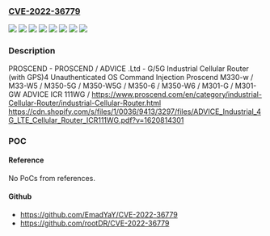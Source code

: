 ### [CVE-2022-36779](https://cve.mitre.org/cgi-bin/cvename.cgi?name=CVE-2022-36779)
![](https://img.shields.io/static/v1?label=Product&message=ADVICE%20ICR%20111WG%20&color=blue)
![](https://img.shields.io/static/v1?label=Product&message=PROSCEND%20M301-G%20%2F%20M301-GW&color=blue)
![](https://img.shields.io/static/v1?label=Product&message=PROSCEND%20M330-w%20%2F%20M330-W5&color=blue)
![](https://img.shields.io/static/v1?label=Product&message=PROSCEND%20M350-5G%20%2F%20M350-W5G%20%2F%20M350-6%20%2F%20M350-W6&color=blue)
![](https://img.shields.io/static/v1?label=Version&message=V1.02%3E%20V1.02%20&color=brighgreen)
![](https://img.shields.io/static/v1?label=Version&message=V1.11%3E%20V1.11%20&color=brighgreen)
![](https://img.shields.io/static/v1?label=Version&message=V2.20%3E%20V2.20%20&color=brighgreen)
![](https://img.shields.io/static/v1?label=Vulnerability&message=Unauthenticated%20OS%20Command%20Injection&color=brighgreen)

### Description

PROSCEND - PROSCEND / ADVICE .Ltd - G/5G Industrial Cellular Router (with GPS)4 Unauthenticated OS Command Injection Proscend M330-w / M33-W5 / M350-5G / M350-W5G / M350-6 / M350-W6 / M301-G / M301-GW ADVICE ICR 111WG / https://www.proscend.com/en/category/industrial-Cellular-Router/industrial-Cellular-Router.html https://cdn.shopify.com/s/files/1/0036/9413/3297/files/ADVICE_Industrial_4G_LTE_Cellular_Router_ICR111WG.pdf?v=1620814301

### POC

#### Reference
No PoCs from references.

#### Github
- https://github.com/EmadYaY/CVE-2022-36779
- https://github.com/rootDR/CVE-2022-36779

